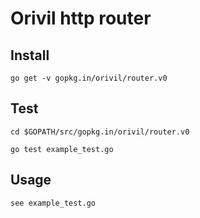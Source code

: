 # Orivil http router

## Install

```
go get -v gopkg.in/orivil/router.v0
```

## Test

```
cd $GOPATH/src/gopkg.in/orivil/router.v0

go test example_test.go
```

## Usage

```
see example_test.go
```
